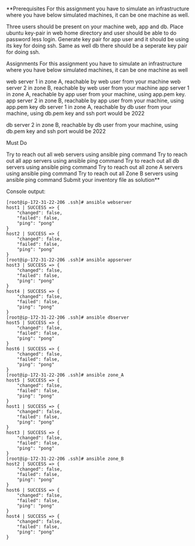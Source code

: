 **Prerequisites
For this assignment you have to simulate an infrastructure where you have below simulated machines, it can be one machine as well.

Three users should be present on your machine web, app and db.
Place ubuntu key-pair in web home directory and user should be able to do password less login.
Generate key pair for app user and it should be using its key for doing ssh.
Same as well db there should be a seperate key pair for doing ssh.


Assignments
For this assignment you have to simulate an infrastructure where you have below simulated machines, it can be one machine as well

web server 1 in zone A, reachable by web user from your machine
web server 2 in zone B, reachable by web user from your machine
app server 1 in zone A, reachable by app user from your machine, using app.pem key.
app server 2 in zone B, reachable by app user from your machine, using app.pem key
db server 1 in zone A, reachable by db user from your machine, using db.pem key and ssh port would be 2022

db server 2 in zone B, reachable by db user from your machine, using db.pem key and ssh port would be 2022



Must Do

Try to reach out all web servers using ansible ping command
Try to reach out all app servers using ansible ping command
Try to reach out all db servers using ansible ping command
Try to reach out all zone A servers using ansible ping command
Try to reach out all Zone B servers using ansible ping command
Submit your inventory file as solution**


Console output:  

```
[root@ip-172-31-22-206 .ssh]# ansible webserver
host1 | SUCCESS => {
    "changed": false,
    "failed": false,
    "ping": "pong"
}
host2 | SUCCESS => {
    "changed": false,
    "failed": false,
    "ping": "pong"
}
[root@ip-172-31-22-206 .ssh]# ansible appserver
host3 | SUCCESS => {
    "changed": false,
    "failed": false,
    "ping": "pong"
}
host4 | SUCCESS => {
    "changed": false,
    "failed": false,
    "ping": "pong"
}
[root@ip-172-31-22-206 .ssh]# ansible dbserver
host5 | SUCCESS => {
    "changed": false,
    "failed": false,
    "ping": "pong"
}
host6 | SUCCESS => {
    "changed": false,
    "failed": false,
    "ping": "pong"
}
[root@ip-172-31-22-206 .ssh]# ansible zone_A
host5 | SUCCESS => {
    "changed": false,
    "failed": false,
    "ping": "pong"
}
host1 | SUCCESS => {
    "changed": false,
    "failed": false,
    "ping": "pong"
}
host3 | SUCCESS => {
    "changed": false,
    "failed": false,
    "ping": "pong"
}
[root@ip-172-31-22-206 .ssh]# ansible zone_B
host2 | SUCCESS => {
    "changed": false,
    "failed": false,
    "ping": "pong"
}
host6 | SUCCESS => {
    "changed": false,
    "failed": false,
    "ping": "pong"
}
host4 | SUCCESS => {
    "changed": false,
    "failed": false,
    "ping": "pong"
}
```
